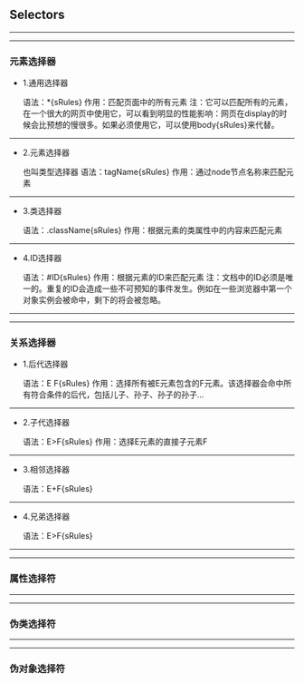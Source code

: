 ## Selectors
----
----
### 元素选择器
- 1.通用选择器
    
    语法：*{sRules}
    作用：匹配页面中的所有元素
    注：它可以匹配所有的元素，在一个很大的网页中使用它，可以看到明显的性能影响：网页在display的时候会比预想的慢很多。如果必须使用它，可以使用body{sRules}来代替。
----
- 2.元素选择器
    
    也叫类型选择器
    语法：tagName{sRules}
    作用：通过node节点名称来匹配元素
----
- 3.类选择器
    
    语法：.className{sRules}
    作用：根据元素的类属性中的内容来匹配元素
----
- 4.ID选择器
    
    语法：#ID{sRules}
    作用：根据元素的ID来匹配元素
    注：文档中的ID必须是唯一的。重复的ID会造成一些不可预知的事件发生。例如在一些浏览器中第一个对象实例会被命中，剩下的将会被忽略。
----
----
### 关系选择器
- 1.后代选择器
    
    语法：E F{sRules}
    作用：选择所有被E元素包含的F元素。该选择器会命中所有符合条件的后代，包括儿子、孙子、孙子的孙子...
----
- 2.子代选择器
    
    语法：E>F{sRules}
    作用：选择E元素的直接子元素F
----
- 3.相邻选择器
   
    语法：E+F{sRules}
----
- 4.兄弟选择器
    
    语法：E>F{sRules}
----
----
### 属性选择符
----
----
### 伪类选择符
----
----
### 伪对象选择符


